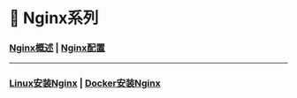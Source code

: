 # 🚥 Nginx系列

### [Nginx概述](/13.Nginx/Nginx概述)	|	[Nginx配置](/13.Nginx/Nginx配置)



------



### [Linux安装Nginx](/13.Nginx/Linux安装Nginx)	|	[Docker安装Nginx](/13.Nginx/Docker安装Nginx)	

